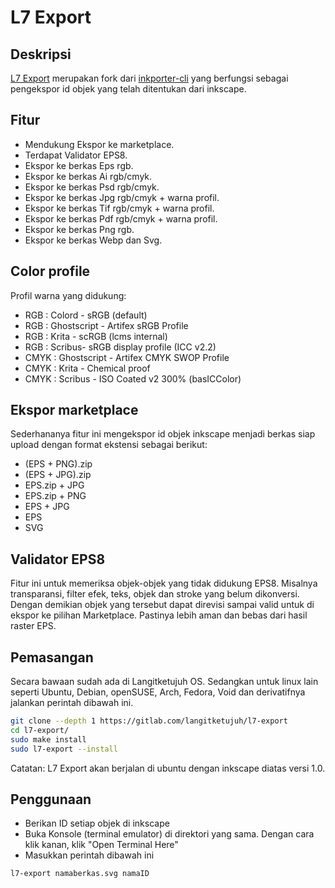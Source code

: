 # L7 Export

## Deskripsi

[L7 Export] merupakan fork dari [inkporter-cli](https://github.com/raniaamina/inkporter) yang berfungsi sebagai pengekspor id objek yang telah ditentukan dari inkscape.

## Fitur

* Mendukung Ekspor ke marketplace.
* Terdapat Validator EPS8.
* Ekspor ke berkas Eps rgb.
* Ekspor ke berkas Ai rgb/cmyk.
* Ekspor ke berkas Psd rgb/cmyk.
* Ekspor ke berkas Jpg rgb/cmyk + warna profil.
* Ekspor ke berkas Tif rgb/cmyk + warna profil.
* Ekspor ke berkas Pdf rgb/cmyk + warna profil.
* Ekspor ke berkas Png rgb.
* Ekspor ke berkas Webp dan Svg.

## Color profile

Profil warna yang didukung:

* RGB   : Colord - sRGB (default)
* RGB   : Ghostscript - Artifex sRGB Profile
* RGB   : Krita - scRGB (lcms internal)
* RGB   : Scribus- sRGB display profile (ICC v2.2)
* CMYK  : Ghostscript - Artifex CMYK SWOP Profile
* CMYK  : Krita - Chemical proof
* CMYK  : Scribus - ISO Coated v2 300% (basICColor)

## Ekspor marketplace

Sederhananya fitur ini mengekspor id objek inkscape menjadi berkas siap upload dengan format ekstensi sebagai berikut:

- (EPS + PNG).zip
- (EPS + JPG).zip
- EPS.zip + JPG
- EPS.zip + PNG
- EPS + JPG
- EPS
- SVG

## Validator EPS8

Fitur ini untuk memeriksa objek-objek yang tidak didukung EPS8. Misalnya transparansi, filter efek, teks, objek dan stroke yang belum dikonversi. Dengan demikian objek yang tersebut dapat direvisi sampai valid untuk di ekspor ke pilihan Marketplace. Pastinya lebih aman dan bebas dari hasil raster EPS.

## Pemasangan

Secara bawaan sudah ada di Langitketujuh OS. Sedangkan untuk linux lain seperti Ubuntu, Debian, openSUSE, Arch, Fedora, Void dan derivatifnya jalankan perintah dibawah ini.

```bash
git clone --depth 1 https://gitlab.com/langitketujuh/l7-export
cd l7-export/
sudo make install
sudo l7-export --install
```

Catatan: L7 Export akan berjalan di ubuntu dengan inkscape diatas versi 1.0.

## Penggunaan

- Berikan ID setiap objek di inkscape
- Buka Konsole (terminal emulator) di direktori yang sama. Dengan cara klik kanan, klik "Open Terminal Here"
- Masukkan perintah dibawah ini

```
l7-export namaberkas.svg namaID
```

[L7 Export]:https://gitlab.com/langitketujuh/l7-export/
